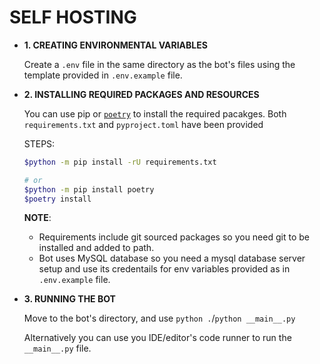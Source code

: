 # SELF HOSTING 

* **1. CREATING ENVIRONMENTAL VARIABLES**

    Create a `.env` file in the same directory as the bot's files using the template provided in `.env.example` file.

* **2. INSTALLING REQUIRED PACKAGES AND RESOURCES**
    
    You can use pip or [`poetry`](https://pypi.org/project/poetry/) to install the required pacakges. Both `requirements.txt` and `pyproject.toml` have been provided
    
    STEPS: 
    ```bash
    $python -m pip install -rU requirements.txt
    
    # or 
    $python -m pip install poetry
    $poetry install 
    ``` 
    
    **NOTE**: 
    * Requirements include git sourced packages so you need git to be installed and added to path.
    * Bot uses MySQL database so you need a mysql database server setup and use its credentails for env variables provided as in `.env.example` file.
    
* **3. RUNNING THE BOT**
    
    Move to the bot's directory, and use `python .`/`python __main__.py`
    
    Alternatively you can use you IDE/editor's code runner to run the `__main__.py` file.
